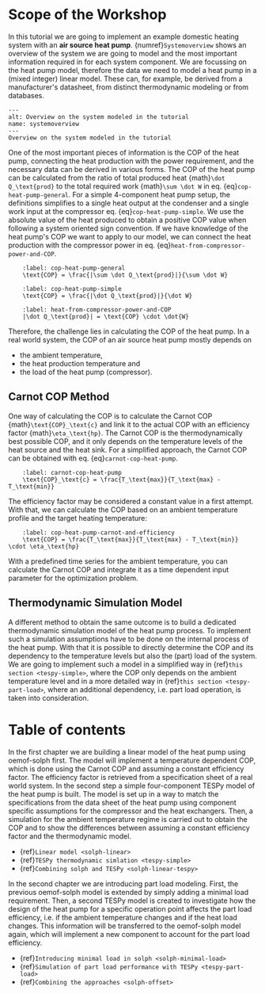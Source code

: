 # Scope of the Workshop

In this tutorial we are going to implement an example domestic heating system with an **air source heat pump**.
{numref}`Systemoverview` shows an overview of the system we are going to model and the most important information
required in for each system component. We are focussing on the heat pump model, therefore the data we need to model a
heat pump in a (mixed integer) linear model. These can, for example, be derived from a manufacturer's datasheet, from
distinct thermodynamic modeling or from databases.

```{figure} /figures/Systemoverview.svg
---
alt: Overview on the system modeled in the tutorial
name: systemoverview
---
Overview on the system modeled in the tutorial
```

One of the most important pieces of information is the COP of the heat pump, connecting the heat production with the
power requirement, and the necessary data can be derived in various forms. The COP of the heat pump can be calculated
from the ratio of total produced heat {math}`\dot Q_\text{prod}` to the total required work {math}`\sum \dot W` in eq.
{eq}`cop-heat-pump-general`. For a simple 4-component heat pump setup, the definitions simplifies to a single heat
output at the condenser and a single work input at the compressor eq. {eq}`cop-heat-pump-simple`. We use the absolute
value of the heat produced to obtain a positive COP value when following a system oriented sign convention. If we have
knowledge of the heat pump's COP we want to apply to our model, we can connect the heat production with the compressor
power in eq. {eq}`heat-from-compressor-power-and-COP`.

```{math}
    :label: cop-heat-pump-general
    \text{COP} = \frac{|\sum \dot Q_\text{prod}|}{\sum \dot W}
```

```{math}
    :label: cop-heat-pump-simple
    \text{COP} = \frac{|\dot Q_\text{prod}|}{\dot W}
```

```{math}
    :label: heat-from-compressor-power-and-COP
    |\dot Q_\text{prod}| = \text{COP} \cdot \dot{W}
```

Therefore, the challenge lies in calculating the COP of the heat pump. In a real world system, the COP of an air source
heat pump mostly depends on

- the ambient temperature,
- the heat production temperature and
- the load of the heat pump (compressor).

## Carnot COP Method

One way of calculating the COP is to calculate the Carnot COP {math}`\text{COP}_\text{c}` and link it to the actual COP
with an efficiency factor {math}`\eta_\text{hp}`. The Carnot COP is the thermodynamically best possible COP, and it only
depends on the temperature levels of the heat source and the heat sink. For a simplified approach, the Carnot COP can be
obtained with eq. {eq}`carnot-cop-heat-pump`.

```{math}
    :label: carnot-cop-heat-pump
    \text{COP}_\text{c} = \frac{T_\text{max}}{T_\text{max} - T_\text{min}}
```

The efficiency factor may be considered a constant value in a first attempt. With that, we can calculate the COP based
on an ambient temperature profile and the target heating temperature:

```{math}
    :label: cop-heat-pump-carnot-and-efficiency
    \text{COP} = \frac{T_\text{max}}{T_\text{max} - T_\text{min}} \cdot \eta_\text{hp}
```

With a predefined time series for the ambient temperature, you can calculate the Carnot COP and integrate it as a time
dependent input parameter for the optimization problem.

## Thermodynamic Simulation Model

A different method to obtain the same outcome is to build a dedicated thermodynamic simulation model of the heat pump
process. To implement such a simulation assumptions have to be done on the internal process of the heat pump. With that
it is possible to directly determine the COP and its dependency to the temperature levels but also the (part) load of
the system. We are going to implement such a model in a simplified way in {ref}`this section <tespy-simple>`, where the
COP only depends on the ambient temperature level and in a more detailed way in {ref}`this section <tespy-part-load>`,
where an additional dependency, i.e. part load operation, is taken into consideration.

# Table of contents

In the first chapter we are building a linear model of the heat pump using oemof-solph first. The model will implement a
temperature dependent COP, which is done using the Carnot COP and assuming a constant efficiency factor. The efficiency
factor is retrieved from a specification sheet of a real world system. In the second step a simple four-component TESPy
model of the heat pump is built. The model is set up in a way to match the specifications from the data sheet of the
heat pump using component specific assumptions for the compressor and the heat exchangers. Then, a simulation for the
ambient temperature regime is carried out to obtain the COP and to show the differences between assuming a constant
efficiency factor and the thermodynamic model.

- {ref}`Linear model <solph-linear>`
- {ref}`TESPy thermodynamic simlation <tespy-simple>`
- {ref}`Combining solph and TESPy <solph-linear-tespy>`

In the second chapter we are introducing part load modeling. First, the previous oemof-solph model is extended by
simply adding a minimal load requirement. Then, a second TESPy model is created to investigate how the design of the
heat pump for a specific operation point affects the part load efficiency, i.e. if the ambient temperature changes and
if the heat load changes. This information will be transferred to the oemof-solph model again, which will implement a
new component to account for the part load efficiency.

- {ref}`Introducing minimal load in solph <solph-minimal-load>`
- {ref}`Simulation of part load performance with TESPy <tespy-part-load>`
- {ref}`Combining the approaches <solph-offset>`
